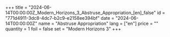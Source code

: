 +++
title = "2024-06-14T00:00:00Z_Modern_Horizons_3_Abstruse_Appropriation_[en]_false"
id = "771d4911-3dc8-4dc7-b2c9-e2158ee394bf"
date = "2024-06-14T00:00:00Z"
name = "Abstruse Appropriation"
lang = ["en"]
price = ""
quantity = 1
foil = false
set = "Modern Horizons 3"
+++
